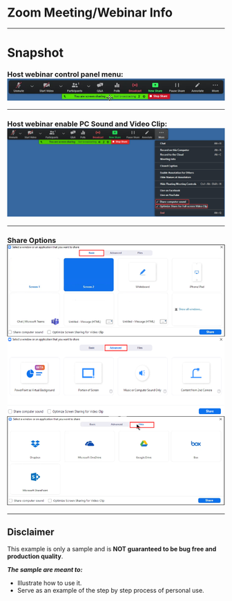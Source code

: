# Zoom Meeting/Webinar Info

---
# Snapshot

### Host webinar control panel menu: ![Webinar Host Control Panel Menu](ZoomWebinarHostControlPanelMenu.png)
---
### Host webinar enable PC Sound and Video Clip: ![Webinar Enable PC Sound and Video Clip](ZoomWebinarShareMORE_Enable_Sound.VideoClip.png)
---
### Share Options ![ShareOptions](ShareOPTIONS.png)
---


## Disclaimer
This example is only a sample and is **NOT guaranteed to be bug free and production quality**.

***The sample are meant to:***
- Illustrate how to use it. 
- Serve as an example of the step by step process of personal use.

